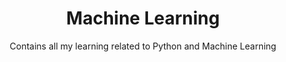<h1 align="center"> Machine Learning </h1>
<p align="center"> Contains all my learning related to Python and Machine Learning</p>
